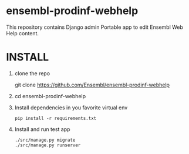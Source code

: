 # ensembl-prodinf-webhelp

This repository contains Django admin Portable app to edit Ensembl Web Help content. 

INSTALL
=======

1. clone the repo
   
    git clone https://github.com/Ensembl/ensembl-prodinf-webhelp

2. cd ensembl-prodinf-webhelp
   
3. Install dependencies in you favorite virtual env
   
   ```
   pip install -r requirements.txt
   ```

4. Install and run test app

   ```shell
   ./src/manage.py migrate
   ./src/manage.py runserver
   ```

